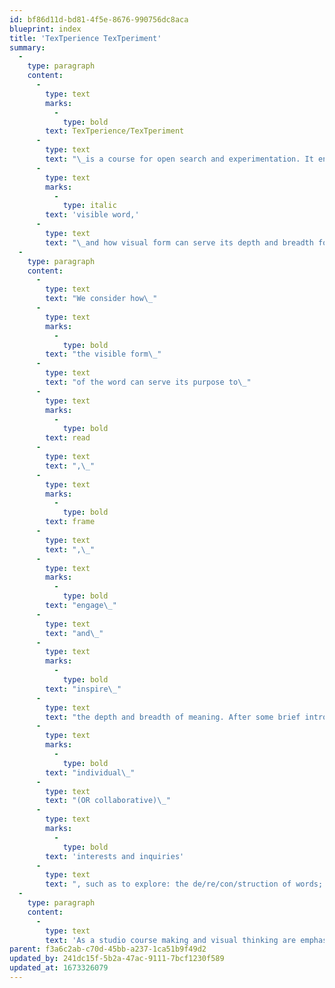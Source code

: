 ```yaml
---
id: bf86d11d-bd81-4f5e-8676-990756dc8aca
blueprint: index
title: 'TexTperience TexTperiment'
summary:
  -
    type: paragraph
    content:
      -
        type: text
        marks:
          -
            type: bold
        text: TexTperience/TexTperiment
      -
        type: text
        text: "\_is a course for open search and experimentation. It encourages experiments with the way we experience the\_"
      -
        type: text
        marks:
          -
            type: italic
        text: 'visible word,'
      -
        type: text
        text: "\_and how visual form can serve its depth and breadth for meaning."
  -
    type: paragraph
    content:
      -
        type: text
        text: "We consider how\_"
      -
        type: text
        marks:
          -
            type: bold
        text: "the visible form\_"
      -
        type: text
        text: "of the word can serve its purpose to\_"
      -
        type: text
        marks:
          -
            type: bold
        text: read
      -
        type: text
        text: ",\_"
      -
        type: text
        marks:
          -
            type: bold
        text: frame
      -
        type: text
        text: ",\_"
      -
        type: text
        marks:
          -
            type: bold
        text: "engage\_"
      -
        type: text
        text: "and\_"
      -
        type: text
        marks:
          -
            type: bold
        text: "inspire\_"
      -
        type: text
        text: "the depth and breadth of meaning. After some brief introductory work to establish common ground, the course format becomes an open laboratory for\_"
      -
        type: text
        marks:
          -
            type: bold
        text: "individual\_"
      -
        type: text
        text: "(OR collaborative)\_"
      -
        type: text
        marks:
          -
            type: bold
        text: 'interests and inquiries'
      -
        type: text
        text: ", such as to explore: the de/re/con/struction of words; letters/words in 3-d space, in motion, on the screen, projected, performed; words and the sensory experience of materiality, sound, projection; text in public environments, virtual spaces (posters? branding? sculpture? visual poetry? etc.); and whatever one’s interest is and can envision.\_"
  -
    type: paragraph
    content:
      -
        type: text
        text: 'As a studio course making and visual thinking are emphasized. Topics for inquiry can range from the practical to the poetical to the pure experimental. Course work can supplement other course interests (such as thesis work and degree projects). Not forgetting that letters serve the purpose to make words visible, we consider how the visual form can serve that purpose to help frame, engage, narrate and inspire the depth and breadth of meaning. The focus is on in-depth inquiry and experimentation to liberate & empower our interests.'
parent: f3a6c2ab-c70d-45bb-a237-1ca51b9f49d2
updated_by: 241dc15f-5b2a-47ac-9111-7bcf1230f589
updated_at: 1673326079
---
```

